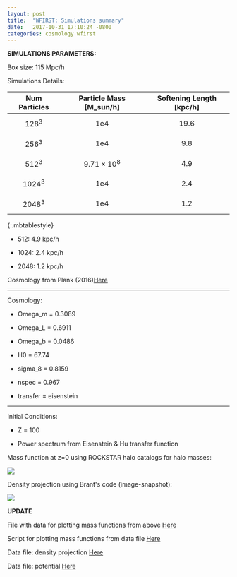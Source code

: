 ```yaml
---
layout: post
title:  "WFIRST: Simulations summary"
date:   2017-10-31 17:10:24 -0800
categories: cosmology wfirst
---
```


**SIMULATIONS PARAMETERS:**

Box size:  115 Mpc/h

Simulations Details:


|  Num Particles |  Particle Mass [M_sun/h]  |   Softening Length [kpc/h]  |
| :-----------: | :---------------------: | :-----------------------: |
|    $$128^3$$   |              1e4        |               19.6         |
|    $$256^3$$   |              1e4        |               9.8          |
|    $$512^3$$   | $$9.71 \times 10^{8}$$ |               4.9          |
|    $$1024^3$$  |              1e4        |               2.4          |
|    $$2048^3$$  |              1e4        |               1.2          |
{:.mbtablestyle}

  * 512:  4.9 kpc/h

  * 1024:  2.4 kpc/h

  * 2048:  1.2 kpc/h





Cosmology from Plank (2016)[Here](https://arxiv.org/abs/1502.01589)


---------------------------------------------------

Cosmology:

  * Omega_m   = 0.3089

  * Omega_L   = 0.6911

  * Omega_b   = 0.0486

  * H0        = 67.74

  * sigma_8   = 0.8159

  * nspec     = 0.967

  * transfer  = eisenstein

--------------------------------------------------

Initial Conditions:

  * Z = 100

  * Power spectrum from Eisenstein & Hu transfer function





Mass function at z=0 using ROCKSTAR halo catalogs for halo masses:


<img src="{{ site.url }}assets/images/massFunc_all_Warren.png">


Density projection using Brant's code (image-snapshot):


<img src="{{ site.url }}assets/images/density_512.png">


**UPDATE**

File with data for plotting mass functions from above [Here](https://github.com/bvillasen/blog/blob/master/assets/files/mass_funtion.dat)

Script for plotting mass functions from data file [Here](https://github.com/bvillasen/blog/blob/master/assets/files/plot_mass_function_1.py)


Data file: density projection [Here](https://github.com/bvillasen/blog/blob/master/assets/files/image.056.dat)

Data file: potential [Here](https://github.com/bvillasen/blog/blob/master/assets/files/image.pot.056.dat)
